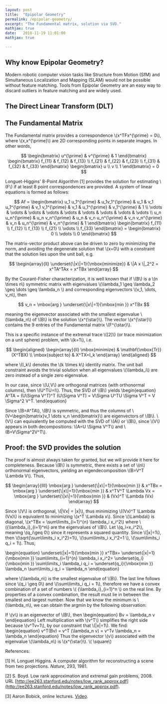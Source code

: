 ```yaml
---
layout: post
title:  "Epipolar Geometry"
permalink: /epipolar-geometry/
excerpt: "The Fundamental matrix, solution via SVD."
mathjax: true
date:   2018-11-19 11:01:00
mathjax: true

---
```


## Why know Epipolar Geometry?
Modern robotic computer vision tasks like Structure from Motion (SfM) and Simultaneous Localization and Mapping (SLAM) would not be possible without feature matching. Tools from Epipolar Geometry are an easy way to discard outliers in feature matching and are widely used.


## The Direct Linear Transform (DLT)



## The Fundamental Matrix


The Fundamental matrix provides a correspondence \\(x^TFx^{\prime} = 0\\), where \\(x,x^{\prime}\\) are 2D corresponding points in separate images. In other words,

$$
\begin{bmatrix} u^{\prime} & v^{\prime} & 1 \end{bmatrix} \begin{bmatrix} f_{11} & f_{12} & f_{13} \\ f_{21} & f_{22} & f_{23} \\ f_{31} & f_{32} & f_{33} \end{bmatrix} \begin{bmatrix} u \\ v \\ 1 \end{bmatrix} = 0
$$

Longuet-Higgins' 8-Point Algorithm [1] provides the solution for estimating \\(F\\) if at least 8 point correspondences are provided. A system of linear equations is formed as follows:

$$
    Af = \begin{bmatrix} u_1 u_1^{\prime} & u_1v_1^{\prime} & u_1 & v_1 u_1^{\prime} & v_1 v_1^{\prime} & v_1 & u_1^{\prime} & v_1^{\prime} & 1 \\ \vdots & \vdots  & \vdots  & \vdots  & \vdots  & \vdots  & \vdots  & \vdots & \vdots  \\   u_n u_n^{\prime} & u_n v_n^{\prime} & u_n & v_n u_n^{\prime} & v_n v_n^{\prime} & v_n & u_n^{\prime} & v_n^{\prime} & 1 \end{bmatrix} \begin{bmatrix} f_{11} \\ f_{12} \\ f_{13} \\ f_{21} \\ \vdots \\ f_{33} \end{bmatrix} = \begin{bmatrix} 0 \\ \vdots \\ 0 \end{bmatrix}
$$

The matrix-vector product above can be driven to zero by minimizing the norm, and avoiding the degenerate solution that \\(x=0\\) with a constraint that the solution lies upon the unit ball, e.g.

$$
\begin{array}{ll}
  \underset{\|x\|=1}{\mbox{minimize}} & \|A x \|_2^2 = x^TA^TAx = x^TBx
  \end{array}
$$

By the Courant-Fisher characterization, it is well known that if \\(B\\) is a \\(n \times n\\) symmetric matrix with eigenvalues \\(\lambda_1 \geq \lambda_2 \geq \dots \geq \lambda_n \\) and corresponding eigenvectors \\(v_1, \dots, v_n\\), then

$$
    v_n = \mbox{arg } \underset{\|x\|=1}{\mbox{min }} x^TBx
$$

meaning the eigenvector associated with the smallest eigenvalue \\(\lambda_n\\) of \\(B\\) is the solution \\(x^{\star}\\). The vector \\(x^{\star}\\) contains the 9 entries of the Fundamental matrix \\(F^{\star}\\).

This is a specific instance of the extremal trace \\([2]\\) (or trace minimization on a unit sphere) problem, with \\(k=1\\), i.e.

$$
\begin{aligned}
    \begin{array}{ll}
    \mbox{minimize} & \mathbf{\mbox{Tr}}(X^TBX) \\
    \mbox{subject to} & X^TX=I_k
    \end{array}
\end{aligned}
$$

where \\(I_k\\) denotes the \\(k \times k\\) identity matrix. The unit ball constraint avoids the trivial solution when all eigenvalues \\(\lambda_i\\) are zero instead of a single zero eigenvalue.

In our case, since \\(U,V\\) are orthogonal matrices (with orthonormal columns), then \\(U^TU=I\\). Thus, the SVD of \\(B\\) yields 
\begin{equation}
A^TA = (U\Sigma V^T)^T (U\Sigma V^T) = V\Sigma U^TU \Sigma V^T = V \Sigma^2 V^T.
\end{equation}

Since \\(B=A^TA\\), \\(B\\) is symmetric, and thus the columns of \\(V=\begin{bmatrix}v_1 \dots v_n \end{bmatrix}\\) are eigenvectors of \\(B\\). \\(V\\) can equivalently be computed with the SVD of \\(A\\) or \\(B\\), since \\(V\\) appears in both decompositions: \\(A=U \Sigma V^T\\) and \\(B=V\Sigma^2V^T\\).



## Proof: the SVD provides the solution
 The proof is almost always taken for granted, but we will provide it here for completeness. Because \\(B\\) is symmetric, there exists a set of \\(n\\) orthonormal eigenvectors, yielding an eigendecomposition \\(B=V^T \Lambda V\\). Thus,

$$
\begin{array}{llll}
    \mbox{arg } \underset{\|x\|=1}{\mbox{min }} & x^TBx = \mbox{arg } \underset{\|x\|=1}{\mbox{min }} & x^TV^T \Lambda Vx = \mbox{arg } \underset{\|x\|=1}{\mbox{min }} & (Vx)^T \Lambda (Vx)
\end{array}
$$

Since \\(V\\) is orthogonal, \\(\|Vx\| = \|x\|\\), thus minimizing \\((Vx)^T \Lambda (Vx)\\) is equivalent to minimizing \\(x^T \Lambda x\\). Since \\(\Lambda\\) is diagonal, \\(x^TBx = \sum\limits_{i=1}^{n} \lambda_i x_i^2\\) where \\(\{\lambda_i\}_{i=1}^n\\) are the eigenvalues of \\(B\\). Let \\(q_i=x_i^2\\), meaning \\(q_i\geq 0\\) since it represents a squared quantity. Since \\(\|x\|=1\\), then \\(\sqrt{\sum\limits_i x_i^2}=1\\), \\(\sum\limits_i x_i^2=1 \\), \\(\sum\limits_i q_i = 1\\). Thus, 

\begin{equation}
 \underset{\|x\|=1}{\mbox{min }}  x^TBx= \underset{\|x\|=1}{\mbox{min }} \sum\limits_{i=1}^{n} \lambda_i x_i^2= \underset{q_i}{\mbox{min }} \sum\limits_i \lambda_i q_i = \underset{q_i}{\mbox{min }} \lambda_n \sum\limits_i q_i = \lambda_n
\end{equation}

where \\(\lambda_n\\) is the smallest eigenvalue of \\(B\\). The last line follows since \\(q_i \geq 0\\) and \\(\sum\limits_i q_i = 1\\), therefore we have a convex combination of a set of numbers \\( \{\lambda_i\}_{i=1}^n \\) on the real line. By properties of a convex combination, the result must lie in between the smallest and largest number. Now that we know the minimum is \\(\lambda_n\\), we can obtain the argmin by the following observation:

If \\(v\\) is an eigenvector of \\(B\\), then 
\begin{equation}
    Bv = \lambda_n v
\end{equation}
Left multiplication with \\(v^T\\) simplifies the right side because \\(v^Tv=1\\), by our constraint that \\(\|x\|=1\\). We find:
\begin{equation}
    v^T(Bv) = v^T (\lambda_n v) = v^Tv \lambda_n = \lambda_n
\end{equation}
Thus the eigenvector \\(v\\) associated with the eigenvalue \\(\lambda_n\\) is \\(x^{\star}\\). \\( \square\\)



References:

[1] H. Longuet Higgins. A computer algorithm for reconstructing a scene from two projections. *Nature*, 293, 1981.

[2] S.  Boyd.   Low  rank  approximation  and  extremal  gain  problems,  2008.   URL [http://ee263.stanford.edu/notes/low_rank_approx.pdf](http://ee263.stanford.edu/notes/low_rank_approx.pdf).

[3] Aaron Bobick, online lectures. [Video](https://www.youtube.com/watch?v=ZYLwPtfETpc&list=PLQgNi_PlCHx3tO8XUz8x86r1aMER0bbu3&index=46).
